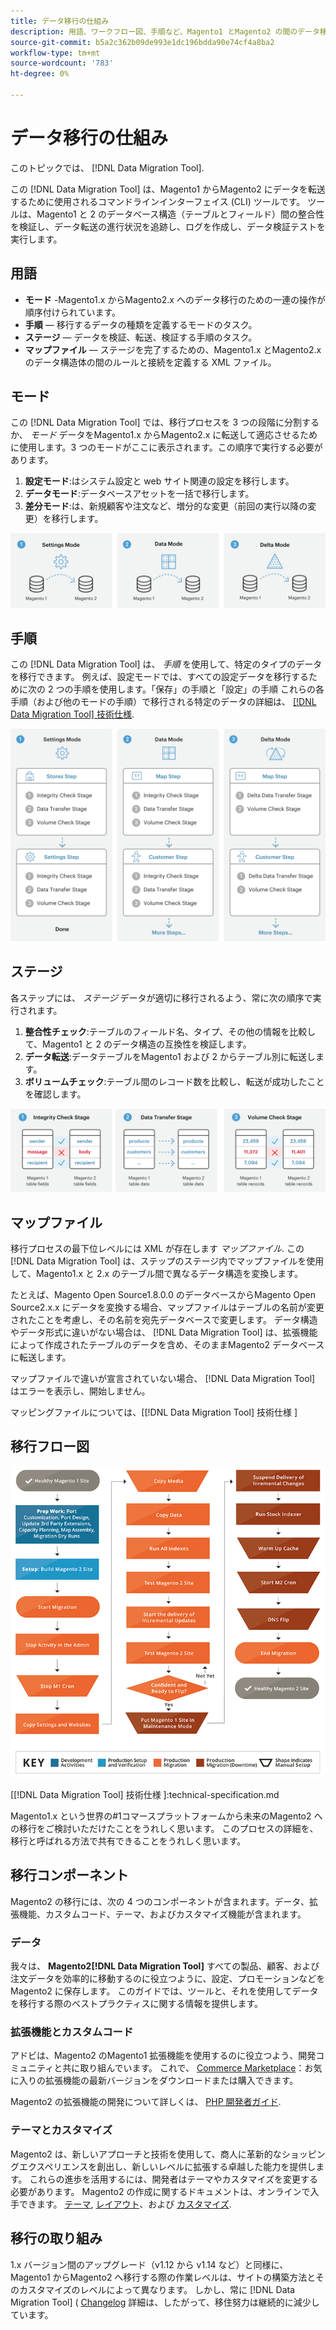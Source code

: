 ```yaml
---
title: データ移行の仕組み
description: 用語、ワークフロー図、手順など、Magento1 とMagento2 の間のデータ移行プロセスについて説明します。
source-git-commit: b5a2c362b09de993e1dc196bdda90e74cf4a8ba2
workflow-type: tm+mt
source-wordcount: '783'
ht-degree: 0%

---
```



# データ移行の仕組み

このトピックでは、 [!DNL Data Migration Tool].

この [!DNL Data Migration Tool] は、Magento1 からMagento2 にデータを転送するために使用されるコマンドラインインターフェイス (CLI) ツールです。 ツールは、Magento1 と 2 のデータベース構造（テーブルとフィールド）間の整合性を検証し、データ転送の進行状況を追跡し、ログを作成し、データ検証テストを実行します。

## 用語

* **モード** -Magento1.x からMagento2.x へのデータ移行のための一連の操作が順序付けられています。
* **手順**  — 移行するデータの種類を定義するモードのタスク。
* **ステージ**  — データを検証、転送、検証する手順のタスク。
* **マップファイル**  — ステージを完了するための、Magento1.x とMagento2.x のデータ構造体の間のルールと接続を定義する XML ファイル。

## モード

この [!DNL Data Migration Tool] では、移行プロセスを 3 つの段階に分割するか、 *モード* データをMagento1.x からMagento2.x に転送して適応させるために使用します。3 つのモードがここに表示されます。この順序で実行する必要があります。

1. **設定モード**:はシステム設定と web サイト関連の設定を移行します。
1. **データモード**:データベースアセットを一括で移行します。
1. **差分モード**:は、新規顧客や注文など、増分的な変更（前回の実行以降の変更）を移行します。

![移行モード](../../assets/data-migration/MigrationModes2.png)

## 手順

この [!DNL Data Migration Tool] は、 *手順* を使用して、特定のタイプのデータを移行できます。 例えば、設定モードでは、すべての設定データを移行するために次の 2 つの手順を使用します。「保存」の手順と「設定」の手順 これらの各手順（および他のモードの手順）で移行される特定のデータの詳細は、 [[!DNL Data Migration Tool] 技術仕様](technical-specification.md).

![移行の概要](../../assets/data-migration/MigrationOverview2.png)

## ステージ

各ステップには、 *ステージ* データが適切に移行されるよう、常に次の順序で実行されます。

1. **整合性チェック**:テーブルのフィールド名、タイプ、その他の情報を比較して、Magento1 と 2 のデータ構造の互換性を検証します。
1. **データ転送**:データテーブルをMagento1 および 2 からテーブル別に転送します。
1. **ボリュームチェック**:テーブル間のレコード数を比較し、転送が成功したことを確認します。

![移行ステージ](../../assets/data-migration/MigrationSteps2.png)

## マップファイル

移行プロセスの最下位レベルには XML が存在します *マップファイル*. この [!DNL Data Migration Tool] は、ステップのステージ内でマップファイルを使用して、Magento1.x と 2.x のテーブル間で異なるデータ構造を変換します。

たとえば、Magento Open Source1.8.0.0 のデータベースからMagento Open Source2.x.x にデータを変換する場合、マップファイルはテーブルの名前が変更されたことを考慮し、その名前を宛先データベースで変更します。 データ構造やデータ形式に違いがない場合は、 [!DNL Data Migration Tool] は、拡張機能によって作成されたテーブルのデータを含め、そのままMagento2 データベースに転送します。

マップファイルで違いが宣言されていない場合、 [!DNL Data Migration Tool] はエラーを表示し、開始しません。

マッピングファイルについては、[[!DNL Data Migration Tool] 技術仕様 ]

## 移行フロー図

![移行フロー](../../assets/data-migration/migration_flow.png)

<!-- Link definitions -->
[[!DNL Data Migration Tool] 技術仕様 ]:technical-specification.md

[Migration Modes]: ../../assets/data-migration/MigrationModes2.png

[Migration Overview]: ../../assets/data-migration/MigrationOverview2.png

[Migration Steps]: ../../assets/data-migration/MigrationSteps2.png

Magento1.x という世界の#1コマースプラットフォームから未来のMagento2 への移行をご検討いただけたことをうれしく思います。 このプロセスの詳細を、移行と呼ばれる方法で共有できることをうれしく思います。

## 移行コンポーネント

Magento2 の移行には、次の 4 つのコンポーネントが含まれます。データ、拡張機能、カスタムコード、テーマ、およびカスタマイズ機能が含まれます。

### データ

我々は、 **Magento2[!DNL Data Migration Tool]** すべての製品、顧客、および注文データを効率的に移動するのに役立つように、設定、プロモーションなどをMagento2 に保存します。 このガイドでは、ツールと、それを使用してデータを移行する際のベストプラクティスに関する情報を提供します。

### 拡張機能とカスタムコード

アドビは、Magento2 のMagento1 拡張機能を使用するのに役立つよう、開発コミュニティと共に取り組んでいます。 これで、 [Commerce Marketplace](https://marketplace.magento.com/)：お気に入りの拡張機能の最新バージョンをダウンロードまたは購入できます。

Magento2 の拡張機能の開発について詳しくは、 [PHP 開発者ガイド](https://developer.adobe.com/commerce/php/development/).

### テーマとカスタマイズ

Magento2 は、新しいアプローチと技術を使用して、商人に革新的なショッピングエクスペリエンスを創出し、新しいレベルに拡張する卓越した能力を提供します。 これらの進歩を活用するには、開発者はテーマやカスタマイズを変更する必要があります。 Magento2 の作成に関するドキュメントは、オンラインで入手できます。 [テーマ](https://developer.adobe.com/commerce/frontend-core/guide/themes/), [レイアウト](https://developer.adobe.com/commerce/frontend-core/guide/layouts/)、および [カスタマイズ](https://developer.adobe.com/commerce/frontend-core/guide/layouts/xml-manage/).

## 移行の取り組み

1.x バージョン間のアップグレード（v1.12 から v1.14 など）と同様に、Magento1 からMagento2 へ移行する際の作業レベルは、サイトの構築方法とそのカスタマイズのレベルによって異なります。
しかし、常に [!DNL Data Migration Tool] ( [Changelog](https://github.com/magento/data-migration-tool/blob/2.3/CHANGELOG.md) 詳細は、したがって、移住努力は継続的に減少しています。
